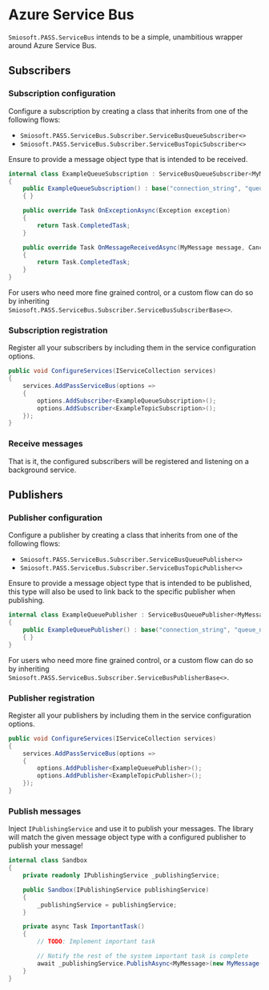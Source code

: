# Azure Service Bus

`Smiosoft.PASS.ServiceBus` intends to be a simple, unambitious wrapper around Azure Service Bus.

## Subscribers

### Subscription configuration

Configure a subscription by creating a class that inherits from one of the following flows:

- `Smiosoft.PASS.ServiceBus.Subscriber.ServiceBusQueueSubscriber<>`
- `Smiosoft.PASS.ServiceBus.Subscriber.ServiceBusTopicSubscriber<>`

Ensure to provide a message object type that is intended to be received.

```csharp
internal class ExampleQueueSubscription : ServiceBusQueueSubscriber<MyMessage>
{
	public ExampleQueueSubscription() : base("connection_string", "queue_name")
	{ }

	public override Task OnExceptionAsync(Exception exception)
    {
        return Task.CompletedTask;
    }

    public override Task OnMessageReceivedAsync(MyMessage message, CancellationToken cancellationToken)
    {
        return Task.CompletedTask;
    }
}
```

For users who need more fine grained control, or a custom flow can do so by inheriting `Smiosoft.PASS.ServiceBus.Subscriber.ServiceBusSubscriberBase<>`.

### Subscription registration

Register all your subscribers by including them in the service configuration options.

```csharp
public void ConfigureServices(IServiceCollection services)
{
	services.AddPassServiceBus(options =>
	{
		options.AddSubscriber<ExampleQueueSubscription>();
		options.AddSubscriber<ExampleTopicSubscription>();
	});
}
```

### Receive messages

That is it, the configured subscribers will be registered and listening on a background service.

## Publishers

### Publisher configuration

Configure a publisher by creating a class that inherits from one of the following flows:

- `Smiosoft.PASS.ServiceBus.Subscriber.ServiceBusQueuePublisher<>`
- `Smiosoft.PASS.ServiceBus.Subscriber.ServiceBusTopicPublisher<>`

Ensure to provide a message object type that is intended to be published, this type will also be used to link back to the specific publisher when publishing.

```csharp
internal class ExampleQueuePublisher : ServiceBusQueuePublisher<MyMessage>
{
	public ExampleQueuePublisher() : base("connection_string", "queue_name")
	{ }
}
```

For users who need more fine grained control, or a custom flow can do so by inheriting `Smiosoft.PASS.ServiceBus.Subscriber.ServiceBusPublisherBase<>`.

### Publisher registration

Register all your publishers by including them in the service configuration options.

```csharp
public void ConfigureServices(IServiceCollection services)
{
	services.AddPassServiceBus(options =>
	{
		options.AddPublisher<ExampleQueuePublisher>();
		options.AddPublisher<ExampleTopicPublisher>();
	});
}
```

### Publish messages

Inject `IPublishingService` and use it to publish your messages. The library will match the given message object type with a configured publisher to publish your message!

```csharp
internal class Sandbox
{
	private readonly IPublishingService _publishingService;

	public Sandbox(IPublishingService publishingService)
	{
		_publishingService = publishingService;
	}

	private async Task ImportantTask()
	{
		// TODO: Implement important task

		// Notify the rest of the system important task is complete
		await _publishingService.PublishAsync<MyMessage>(new MyMessage("That thing you asked for is done."))
	}
}
```

